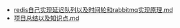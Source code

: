 
- [redis自己实现延迟队列以及时间轮和rabbitmq实现原理.md](redis自己实现延迟队列以及时间轮和rabbitmq实现原理.md)
- [项目总结以及知识点.md](项目总结以及知识点.md)
